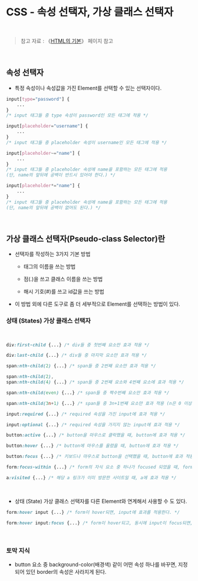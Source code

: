 # CSS - 속성 선택자, 가상 클래스 선택자

<br/>

>  참고 자료 : 《<a href="https://github.com/SangYoonLee1231/TIL/blob/main/HTML%20%26%20CSS/html_basic_concept.md">HTML의 기본</a>》 페이지 참고

<br/>

## 속성 선택자

* 특정 속성이나 속성값을 가진 Element를 선택할 수 있는 선택자이다.

```css
input[type="password"] {
    ...
}
/* input 태그들 중 type 속성이 password인 모든 태그에 적용 */
```
```css
input[placeholder="username"] {
    ...
}
/* input 태그들 중 placeholder 속성이 username인 모든 태그에 적용 */
```
```css
input[placeholder~="name"] {
    ...
}
/* input 태그들 중 placeholder 속성에 name을 포함하는 모든 태그에 적용
(단, name의 앞뒤에 공백이 반드시 있어야 한다.) */
```
```css
input[placeholder*="name"] {
    ...
}
/* input 태그들 중 placeholder 속성에 name을 포함하는 모든 태그에 적용
(단, name의 앞뒤에 공백이 없어도 된다.) */
```

<br/>

## 가상 클래스 선택자(Pseudo-class Selector)란

* 선택자를 작성하는 3가지 기본 방법

    * 태그의 이름을 쓰는 방법

    * 점(.)을 쓰고 클래스 이름을 쓰는 방법

    * 해시 기호(#)를 쓰고 id값을 쓰는 방법

* 이 방법 외에 다른 도구로 좀 더 세부적으로 Element를 선택하는 방법이 있다.

### 상태 (States) 가상 클래스 선택자

<br/>

```css
div:first-child {...} /* div들 중 첫번째 요소만 효과 적용 */

div:last-child {...} /* div들 중 마지막 요소만 효과 적용 */

span:nth-child(2) {...} /* span들 중 2번째 요소만 효과 적용 */

span:nth-child(2),
span:nth-child(4) {...} /* span들 중 2번째 요소와 4번째 요소에 효과 적용 */

span:nth-child(even) {...} /* span들 중 짝수번째 요소만 효과 적용 */

span:nth-child(3n+1) {...} /* span들 중 3n+1번째 요소만 효과 적용 (n은 0 이상의 정수) */
```

```css
input:required {...} /* required 속성을 가진 input에 효과 적용 */

input:optional {...} /* required 속성을 가지지 않는 input에 효과 적용 */
```

```css
button:active {...} /* button을 마우스로 클락했을 때, button에 효과 적용 */

button:hover {...} /* button에 마우스를 올렸을 때, button에 효과 적용 */

button:focus {...} /* 키보드나 마우스로 button을 선택했을 때, button에 효과 적용 */

form:focus-within {...} /* form의 자식 요소 중 하나가 focused 되었을 때, form에 효과 적용 */

a:visited {...} /* 해당 a 링크가 이미 방문한 사이트일 때, a에 효과 적용 */
```

<br/>

* 상태 (State) 가상 클래스 선택자를 다른 Element와 연계해서 사용할 수 도 있다.

```css
form:hover input {...} /* form이 hover되면, input에 효과를 적용한다. */

form:hover input:focus {...} /* form이 hover되고, 동시에 input이 focus되면, input에 효과를 적용한다. */
```

<br/>

### 토막 지식

* button 요소 중 background-color(배경색) 같이 어떤 속성 하나를 바꾸면, 지정되어 있던 border의 속성은 사라지게 된다.